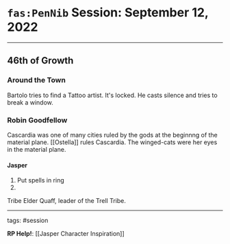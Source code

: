 # `fas:PenNib` Session: September 12, 2022
---

## 46th of Growth

### Around the Town
Bartolo tries to find a Tattoo artist. It's locked. He casts silence and tries to break a window.


### Robin Goodfellow
Cascardia was one of many cities ruled by the gods at the beginnng of the material plane. [[Ostella]] rules Cascardia. The winged-cats were her eyes in the material plane.

#### Jasper
1. Put spells in ring
2. 


Tribe Elder Quaff, leader of the Trell Tribe.


---

tags: #session

**RP Help!**: [[Jasper Character Inspiration]]